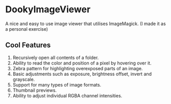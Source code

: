 # DookyImageViewer
A nice and easy to use image viewer that utilises ImageMagick. (I made it as a personal exercise)

## Cool Features
1. Recursively open all contents of a folder.
2. Ability to read the color and position of a pixel by hovering over it.
3. Zebra pattern for highlighting overexposed parts of an image.
4. Basic adjustments such as exposure, brightness offset, invert and grayscale.
5. Support for many types of image formats.
6. Thumbnail previews.
7. Ability to adjust individual RGBA channel intensities.
